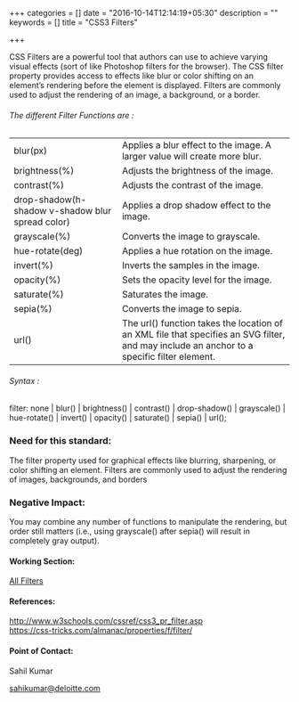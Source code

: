 +++
categories = []
date = "2016-10-14T12:14:19+05:30"
description = ""
keywords = []
title = "CSS3 Filters"

+++

<p>CSS Filters are a powerful tool that authors can use to achieve varying visual effects (sort of like Photoshop filters for the browser). The CSS filter property provides access to effects like blur or color shifting on an element’s rendering before the element is displayed. Filters are commonly used to adjust the rendering of an image, a background, or a border.</p>


<h6>The different Filter Functions are :</h6>

<table>
<tr>
  <td>blur(px)</td>
  <td>Applies a blur effect to the image. A larger value will create more blur.</td>
  </tr>
  <tr>
  <td>brightness(%)</td>
  <td>Adjusts the brightness of the image.</td>
  </tr>
  <tr>
  <td>contrast(%)</td>
  <td>Adjusts the contrast of the image.</td>
  </tr>
  <tr>
  <td>drop-shadow(h-shadow v-shadow blur spread color)</td>
  <td>Applies a drop shadow effect to the image. </td>
  </tr>
  <tr>
  <td>grayscale(%)</td>
  <td>Converts the image to grayscale. </td>
  </tr>
  <tr>
  <td>hue-rotate(deg)</td>
  <td>Applies a hue rotation on the image.</td>
  </tr>
  <tr>
  <td>invert(%)</td>
  <td>Inverts the samples in the image.</td>
  </tr>
  <tr>
  <td>opacity(%)</td>
  <td>Sets the opacity level for the image.</td>
  </tr>
  <tr>
  <td>saturate(%)</td>
  <td>Saturates the image.</td>
  </tr>
  <tr>
  <td>sepia(%)</td>
  <td>Converts the image to sepia.</td>
  </tr>
  <tr>
  <td>url()</td>
  <td>The url() function takes the location of an XML file that specifies an SVG filter, and may include an anchor to a specific filter element.</td>
  </tr>
</table>

<h6>Syntax :</h6>
filter: none | blur() | brightness() | contrast() | drop-shadow() | grayscale() | hue-rotate() | invert() | opacity() | saturate() | sepia() | url();

<h3>Need for this standard:</h3>

<p>The filter property used for graphical effects like blurring, sharpening, or color shifting an element. Filters are commonly used to adjust the rendering of images, backgrounds, and borders</p>

<h3>Negative Impact:</h3>
You may combine any number of functions to manipulate the rendering, but order still matters (i.e., using grayscale() after sepia() will result in completely gray output).


<h4>Working Section:</h4>

<a href="https://jsbin.com/toquqin/edit?html,output">All Filters</a>

<h4>References:</h4>
<a href="http://www.w3schools.com/cssref/css3_pr_filter.asp">http://www.w3schools.com/cssref/css3_pr_filter.asp</a><br>
<a href="https://css-tricks.com/almanac/properties/f/filter/">https://css-tricks.com/almanac/properties/f/filter/</a>

<h4>Point of Contact:</h4>

<p>Sahil Kumar</p>
<a href="mailto:sahikumar@deloitte.com">sahikumar@deloitte.com</a>